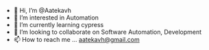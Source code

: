 - 👋 Hi, I’m @Aatekavh
- 👀 I’m interested in Automation
- 🌱 I’m currently learning cypress
- 💞️ I’m looking to collaborate on Software Automation, Development
- 📫 How to reach me ... aatekavh@gmail.com

<!---
Aatekavh/Aatekavh is a ✨ special ✨ repository because its `README.md` (this file) appears on your GitHub profile.
You can click the Preview link to take a look at your changes.
--->
